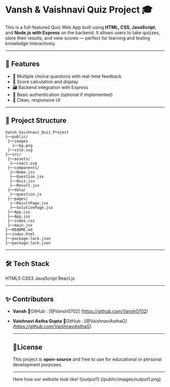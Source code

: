 # Vansh & Vaishnavi Quiz Project 🎓

This is a full-featured Quiz Web App built using **HTML, CSS, JavaScript**, and **Node.js with Express** on the backend. It allows users to take quizzes, store their results, and view scores — perfect for learning and testing knowledge interactively.



---

## 🚀 Features

- 🎯 Multiple choice questions with real-time feedback
- 🧠 Score calculation and display
- 🗃️ Backend integration with Express
- 🔐 Basic authentication (optional if implemented)
- 🧾 Clean, responsive UI

---

## 📁 Project Structure

```
Vansh_Vaishnavi_Quiz_Project
├──public/
 ├──images
   ├──bg.png
 ├──vite.svg
├──src/
 ├──assets/
  ├──react.svg
 ├──components/
  ├──Home.jsx
  ├──Question.jsx
  ├──Quiz.jsx
  ├──Result.jsx
 ├──data/
  ├──question.js
 ├──pages/
  ├──ResultPage.jsx
  ├──SolutionPage.jsx
 ├──App.css
 ├──App.jsx
 ├──index.css
 ├──main.jsx
├──README.md
├──index.html
├──package-lock.json
├──package-lock.json
```

---
## 🛠️ Tech Stack
HTML5
CSS3
JavaScript
React.js

---

## ✨ Contributors
* **Vansh**
   🔗GitHub :
  [@Vansh0702] (https://github.com/Vansh0702)
* **Vaishnavi Astha Gupta**
  🔗GitHub :
  [@VaishnaviAsthaG] (https://github.com/VaishnaviAsthaG)

  ---

  ## 📜License
  This project is **open-source** and free to use for educational or personal development purposes.

  ---

  Here how our website look like!
  ![output1] (/public/images/output1.png) 


